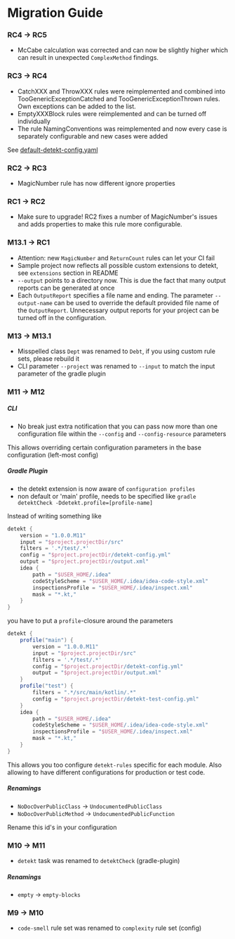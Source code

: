 # Migration Guide

### RC4 -> RC5

- McCabe calculation was corrected and can now be slightly higher which can result in unexpected `ComplexMethod` 
findings.

### RC3 -> RC4

- CatchXXX and ThrowXXX rules were reimplemented and combined into TooGenericExceptionCatched and 
TooGenericExceptionThrown rules. Own exceptions can be added to the list.
- EmptyXXXBlock rules were reimplemented and can be turned off individually 
- The rule NamingConventions was reimplemented and now every case is separately configurable and new cases were added

See [default-detekt-config.yaml](detekt-cli/src/main/resources/default-detekt-config.yaml)

### RC2 -> RC3

- MagicNumber rule has now different ignore properties

### RC1 -> RC2

- Make sure to upgrade! RC2 fixes a number of MagicNumber's issues 
and adds properties to make this rule more configurable.

### M13.1 -> RC1

- Attention: new `MagicNumber` and `ReturnCount` rules can let your CI fail
- Sample project now reflects all possible custom extensions to detekt, see `extensions` section in README
- `--output` points to a directory now. This is due the fact that many output reports can be generated at once
- Each `OutputReport` specifies a file name and ending. The parameter `--output-name` can be used to override the 
default provided file name of the `OutputReport`. Unnecessary output reports for your project can be turned off in 
the configuration.

### M13 -> M13.1

- Misspelled class `Dept` was renamed to `Debt`, if you using custom rule sets, please rebuild it
- CLI parameter `--project` was renamed to `--input` to match the input parameter of the gradle plugin

### M11 -> M12

##### CLI

- No break just extra notification that you can pass now more than one configuration file within the `--config` and `--config-resource` parameters

This allows overriding certain configuration parameters in the base configuration (left-most config)

##### Gradle Plugin

- the detekt extension is now aware of `configuration profiles`
- non default or 'main' profile, needs to be specified like `gradle detektCheck -Ddetekt.profile=[profile-name]`

Instead of writing something like

```groovy
detekt {
    version = "1.0.0.M11"
    input = "$project.projectDir/src"
    filters = '.*/test/.*'
    config = "$project.projectDir/detekt-config.yml"
    output = "$project.projectDir/output.xml"
    idea {
        path = "$USER_HOME/.idea"
        codeStyleScheme = "$USER_HOME/.idea/idea-code-style.xml"
        inspectionsProfile = "$USER_HOME/.idea/inspect.xml"
        mask = "*.kt,"
    }
}
```

you have to put a `profile`-closure around the parameters

```groovy
detekt {
    profile("main") {
        version = "1.0.0.M11"
        input = "$project.projectDir/src"
        filters = '.*/test/.*'
        config = "$project.projectDir/detekt-config.yml"
        output = "$project.projectDir/output.xml"
    }
    profile("test") {
        filters = ".*/src/main/kotlin/.*"
        config = "$project.projectDir/detekt-test-config.yml"
    }
    idea {
        path = "$USER_HOME/.idea"
        codeStyleScheme = "$USER_HOME/.idea/idea-code-style.xml"
        inspectionsProfile = "$USER_HOME/.idea/inspect.xml"
        mask = "*.kt,"
    }
}
```

This allows you too configure `detekt-rules` specific for each module. Also allowing to have different configurations for production or test code.

##### Renamings

- `NoDocOverPublicClass` -> `UndocumentedPublicClass`
- `NoDocOverPublicMethod` -> `UndocumentedPublicFunction`

Rename this id's in your configuration

### M10 -> M11

- `detekt` task was renamed to `detektCheck` (gradle-plugin)

##### Renamings
- `empty` -> `empty-blocks`

### M9 -> M10

- `code-smell` rule set was renamed to `complexity` rule set (config)
